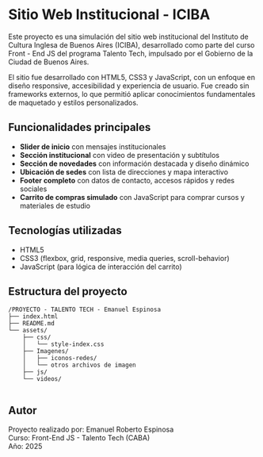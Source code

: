 # Sitio Web Institucional - ICIBA

Este proyecto es una simulación del sitio web institucional del Instituto de Cultura Inglesa de Buenos Aires (ICIBA), desarrollado como parte del curso Front - End JS del programa Talento Tech, impulsado por el Gobierno de la Ciudad de Buenos Aires.

El sitio fue desarrollado con HTML5, CSS3 y JavaScript, con un enfoque en diseño responsive, accesibilidad y experiencia de usuario. Fue creado sin frameworks externos, lo que permitió aplicar conocimientos fundamentales de maquetado y estilos personalizados.

## Funcionalidades principales

- **Slider de inicio** con mensajes institucionales
- **Sección institucional** con video de presentación y subtítulos
- **Sección de novedades** con información destacada y diseño dinámico
- **Ubicación de sedes** con lista de direcciones y mapa interactivo
- **Footer completo** con datos de contacto, accesos rápidos y redes sociales
- **Carrito de compras simulado** con JavaScript para comprar cursos y materiales de estudio

## Tecnologías utilizadas

- HTML5
- CSS3 (flexbox, grid, responsive, media queries, scroll-behavior)
- JavaScript (para lógica de interacción del carrito)

## Estructura del proyecto

```
/PROYECTO - TALENTO TECH - Emanuel Espinosa
├── index.html
├── README.md
└── assets/
    ├── css/
    │   └── style-index.css
    ├── Imagenes/
    │   ├── iconos-redes/
    │   └── otros archivos de imagen
    ├── js/
    └── videos/
    
```

## Autor

Proyecto realizado por: Emanuel Roberto Espinosa  
Curso: Front-End JS - Talento Tech (CABA)  
Año: 2025
